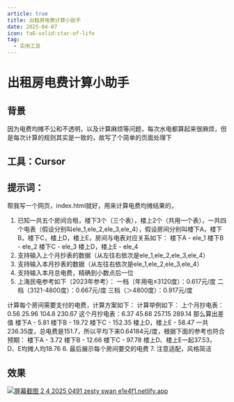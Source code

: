 ```yaml
---
article: true
title: 出租房电费计算小助手
date: 2025-04-07
icon: fa6-solid:star-of-life
tag: 
  - 实用工具
---
```


# 出租房电费计算小助手

## 背景

因为电费均摊不公和不透明，以及计算麻烦等问题，每次水电都算起来很麻烦，但是每次计算的规则其实是一致的，故写了个简单的页面处理下

## 工具：Cursor

## 提示词：

帮我写一个网页，index.html就好，用来计算电费均摊结果的，

1. 已知一共五个房间合租，楼下3个（三个表），楼上2个（共用一个表），一共四个电表（假设分别叫ele_1,ele_2,ele_3,ele_4），假设房间分别叫楼下A，楼下B，楼下C，楼上D，楼上E，房间与电表对应关系如下：
   楼下A - ele_1
   楼下B - ele_2
   楼下C - ele_3
   楼上D，楼上E - ele_4
2. 支持输入上个月抄表的数据（从左往右依次是ele_1,ele_2,ele_3,ele_4）
3. 支持输入本月抄表的数据（从左往右依次是ele_1,ele_2,ele_3,ele_4）
4. 支持输入本月总电费，精确到小数点后一位
5. 上海民电参考如下（2023年参考）：
一档（年用电≤3120度）：0.617元/度
二档（3121-4800度）：0.667元/度
三档（＞4800度）：0.917元/度

计算每个房间需要支付的电费，计算方案如下：
   计算举例如下：
   上个月抄电表：0.56 25.96 104.8 230.67
   这个月抄电表：6.37 45.68 257.15 289.14
   那么算出差值
   楼下A - 5.81
   楼下B - 19.72
   楼下C - 152.35
   楼上D，楼上E - 58.47
   一共236.35度，总电费是151.7，所以平均下来0.64184元/度，根据下面的参考也符合预期：
   楼下A - 3.72
   楼下B - 12.66
   楼下C - 97.78
   楼上D、楼上E一起37.53，
   D、E均摊人均18.76
6. 最后展示每个房间要交的电费
7. 注意适配，风格简洁


## 效果 
[![屏幕截图 2 4 2025 0491 zesty swan e1e4f1.netlify.app](https://s1.imagehub.cc/images/2025/04/02/469cb582b1963822eb6a37518bc5e812.md.jpeg)](https://www.imagehub.cc/image/%E5%B1%8F%E5%B9%95%E6%88%AA%E5%9B%BE-2-4-2025-0491-zesty-swan-e1e4f1.netlify.app.IMkM8O)
